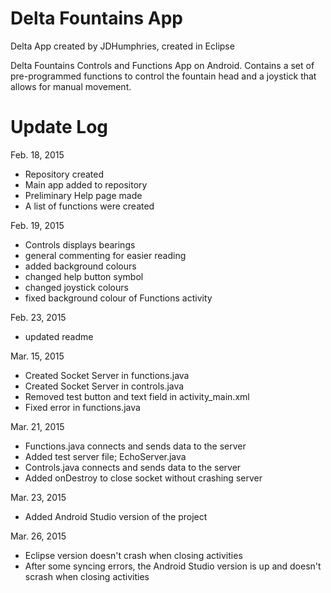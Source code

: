 # Delta Fountains App

Delta App created by JDHumphries, created in Eclipse

Delta Fountains Controls and Functions App on Android. Contains a set of pre-programmed functions to control the fountain head and a joystick that allows for manual movement. 


# Update Log

Feb. 18, 2015
 - Repository created
 - Main app added to repository
 - Preliminary Help page made
 - A list of functions were created

Feb. 19, 2015
 - Controls displays bearings
 - general commenting for easier reading
 - added background colours
 - changed help button symbol
 - changed joystick colours
 - fixed background colour of Functions activity

Feb. 23, 2015
 - updated readme 

Mar. 15, 2015
 - Created Socket Server in functions.java
 - Created Socket Server in controls.java
 - Removed test button and text field in activity_main.xml
 - Fixed error in functions.java

Mar. 21, 2015
 - Functions.java connects and sends data to the server
 - Added test server file; EchoServer.java
 - Controls.java connects and sends data to the server
 - Added onDestroy to close socket without crashing server

Mar. 23, 2015
 - Added Android Studio version of the project

Mar. 26, 2015
 - Eclipse version doesn't crash when closing activities
 - After some syncing errors, the Android Studio version is up and doesn't scrash when closing activities
